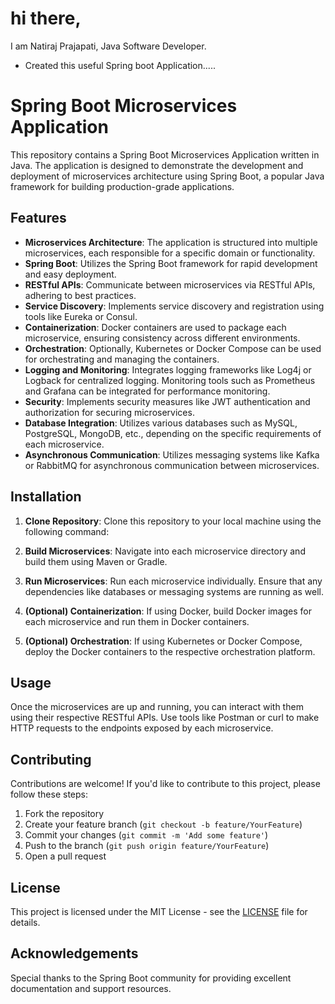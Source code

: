 # hi there,
I am Natiraj Prajapati, Java Software Developer.
- Created this useful Spring boot Application.....

# Spring Boot Microservices Application

This repository contains a Spring Boot Microservices Application written in Java. The application is designed to demonstrate the development and deployment of microservices architecture using Spring Boot, a popular Java framework for building production-grade applications.

## Features

- **Microservices Architecture**: The application is structured into multiple microservices, each responsible for a specific domain or functionality.
- **Spring Boot**: Utilizes the Spring Boot framework for rapid development and easy deployment.
- **RESTful APIs**: Communicate between microservices via RESTful APIs, adhering to best practices.
- **Service Discovery**: Implements service discovery and registration using tools like Eureka or Consul.
- **Containerization**: Docker containers are used to package each microservice, ensuring consistency across different environments.
- **Orchestration**: Optionally, Kubernetes or Docker Compose can be used for orchestrating and managing the containers.
- **Logging and Monitoring**: Integrates logging frameworks like Log4j or Logback for centralized logging. Monitoring tools such as Prometheus and Grafana can be integrated for performance monitoring.
- **Security**: Implements security measures like JWT authentication and authorization for securing microservices.
- **Database Integration**: Utilizes various databases such as MySQL, PostgreSQL, MongoDB, etc., depending on the specific requirements of each microservice.
- **Asynchronous Communication**: Utilizes messaging systems like Kafka or RabbitMQ for asynchronous communication between microservices.

## Installation

1. **Clone Repository**: Clone this repository to your local machine using the following command:
   
2. **Build Microservices**: Navigate into each microservice directory and build them using Maven or Gradle.


3. **Run Microservices**: Run each microservice individually. Ensure that any dependencies like databases or messaging systems are running as well.

4. **(Optional) Containerization**: If using Docker, build Docker images for each microservice and run them in Docker containers.

5. **(Optional) Orchestration**: If using Kubernetes or Docker Compose, deploy the Docker containers to the respective orchestration platform.

## Usage

Once the microservices are up and running, you can interact with them using their respective RESTful APIs. Use tools like Postman or curl to make HTTP requests to the endpoints exposed by each microservice.

## Contributing

Contributions are welcome! If you'd like to contribute to this project, please follow these steps:

1. Fork the repository
2. Create your feature branch (`git checkout -b feature/YourFeature`)
3. Commit your changes (`git commit -m 'Add some feature'`)
4. Push to the branch (`git push origin feature/YourFeature`)
5. Open a pull request

## License

This project is licensed under the MIT License - see the [LICENSE](LICENSE) file for details.

## Acknowledgements

Special thanks to the Spring Boot community for providing excellent documentation and support resources.

